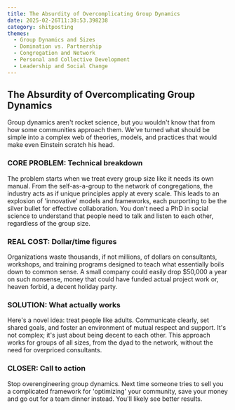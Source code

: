 ```yaml
---
title: The Absurdity of Overcomplicating Group Dynamics
date: 2025-02-26T11:38:53.398238
category: shitposting
themes:
  - Group Dynamics and Sizes
  - Domination vs. Partnership
  - Congregation and Network
  - Personal and Collective Development
  - Leadership and Social Change
---
```

## The Absurdity of Overcomplicating Group Dynamics

Group dynamics aren't rocket science, but you wouldn't know that from how some communities approach them. We've turned what should be simple into a complex web of theories, models, and practices that would make even Einstein scratch his head.

### CORE PROBLEM: Technical breakdown

The problem starts when we treat every group size like it needs its own manual. From the self-as-a-group to the network of congregations, the industry acts as if unique principles apply at every scale. This leads to an explosion of 'innovative' models and frameworks, each purporting to be the silver bullet for effective collaboration. You don't need a PhD in social science to understand that people need to talk and listen to each other, regardless of the group size.

### REAL COST: Dollar/time figures

Organizations waste thousands, if not millions, of dollars on consultants, workshops, and training programs designed to teach what essentially boils down to common sense. A small company could easily drop $50,000 a year on such nonsense, money that could have funded actual project work or, heaven forbid, a decent holiday party.

### SOLUTION: What actually works

Here's a novel idea: treat people like adults. Communicate clearly, set shared goals, and foster an environment of mutual respect and support. It's not complex; it's just about being decent to each other. This approach works for groups of all sizes, from the dyad to the network, without the need for overpriced consultants.

### CLOSER: Call to action

Stop overengineering group dynamics. Next time someone tries to sell you a complicated framework for 'optimizing' your community, save your money and go out for a team dinner instead. You'll likely see better results.